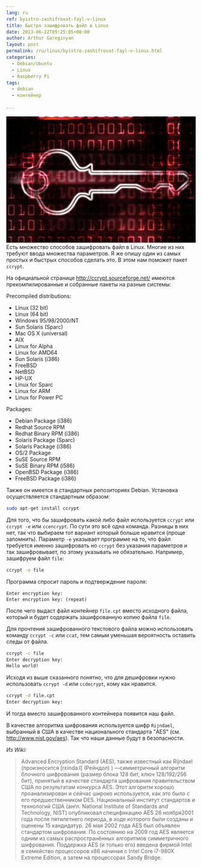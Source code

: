 ```yaml
---
lang: ru
ref: byistro-zashifrovat-fayl-v-linux
title: Быстро зашифровать файл в Linux
date: 2013-06-22T05:25:05+00:00
author: Arthur Gareginyan
layout: post
permalink: /ru/linux/byistro-zashifrovat-fayl-v-linux.html
categories:
  - Debian/Ubuntu
  - Linux
  - Raspberry Pi
tags:
  - debian
  - контейнер

---
```


![thumb](/images/thumbnail/encrypt_9.png)
Есть множество способов зашифровать файл в Linux. Многие из них требуют ввода множества параметров. Я же опишу один из самых простых и быстрых способов сделать это. В этом нам поможет пакет `ccrypt`. 


На официальной странице <a href="http://ccrypt.sourceforge.net/">http://ccrypt.sourceforge.net/</a> имеются прекомпилированные и собранные пакеты на разные системы:
 
Precompiled distributions:

* Linux (32 bit)
* Linux (64 bit)
* Windows 95/98/2000/NT
* Sun Solaris (Sparc)
* Mac OS X (universal)
* AIX
* Linux for Alpha
* Linux for AMD64
* Sun Solaris (i386)
* FreeBSD
* NetBSD
* HP-UX
* Linux for Sparc
* Linux for ARM
* Linux for Power PC

Packages:

* Debian Package (i386)
* Redhat Source RPM
* Redhat Binary RPM (i386)
* Solaris Package (Sparc)
* Solaris Package (i386)
* OS/2 Package
* SuSE Source RPM
* SuSE Binary RPM (i586)
* OpenBSD Package (i386)
* FreeBSD Package (i386)

Также он имеется в стандартных репозиториях Debian. 
Установка осуществляется стандартным образом:
 
```sh
sudo apt-get install ccrypt
``` 

Для того, что бы зашифровать какой либо файл используется `ccrypt` или `ccrypt -e` или `ccencrypt`. По сути это всё одна команда. Разницы в них нет, так что выбираем тот вариант который больше нравится (проще запомнить). Параметр `-e` указывает программе на то, что файл требуется именно зашифровать но `ccrypt` без указания параметров и так зашифровывает, по этому указывать не обязательно. Например, зашифруем файл `file`:

```sh
ccrypt -e file
```

Программа спросит пароль и подтверждение пароля:

	Enter encryption key: 
	Enter encryption key: (repeat)

После чего выдаст файл контейнер `file.cpt` вместо исходного файла, который и будет содержать зашифрованную копию файла `file`. 

Для прочтения зашифрованного текстового файла можно использовать команду `ccrypt -c` или `ccat`, тем самым уменьшая вероятность оставить следы от файла.

```sh
ccrypt -c file
Enter decryption key:
Hello world!
```

Исходя из выше сказанного понятно, что для дешифровки нужно использовать `ccrypt -d` или `ccdecrypt`, кому как нравится.

```sh
ccrypt -d file.cpt
Enter decryption key:
```

И тогда вместо зашифрованного контейнера появится наш файл. 

В качестве алгоритма шифрования используется шифр `Rijndael`, выбранный в США в качестве национального стандарта "AES" (см. <a href="http://www.nist.gov/aes" target="_blank">http://www.nist.gov/aes</a>). Так что наши данные будут в безопасности.

*Из Wiki:*

<blockquote>
<p dir="ltr">Advanced Encryption Standard (AES), также известный как Rijndael (произносится [rɛindaːl] (Рейндол) ) —симметричный алгоритм блочного шифрования (размер блока 128 бит, ключ 128/192/256 бит), принятый в качестве стандарта шифрования правительством США по результатам конкурса AES. Этот алгоритм хорошо проанализирован и сейчас широко используется, как это было с его предшественником DES. Национальный институт стандартов и технологий США (англ. National Institute of Standards and Technology, NIST) опубликовал спецификацию AES 26 ноября2001 года после пятилетнего периода, в ходе которого были созданы и оценены 15 кандидатур. 26 мая 2002 года AES был объявлен стандартом шифрования. По состоянию на 2009 год AES является одним из самых распространённых алгоритмов симметричного шифрования. Поддержка AES (и только его) введена фирмой Intel в семейство процессоров x86 начиная с Intel Core i7-980X Extreme Edition, а затем на процессорах Sandy Bridge.</p>
</blockquote>
